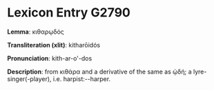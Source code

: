 # Lexicon Entry G2790

**Lemma**: κιθαρῳδός

**Transliteration (xlit)**: kitharōidós

**Pronunciation**: kith-ar-o'-dos

**Description**:
from κιθάρα and a derivative of the same as ᾠδή; a lyre-singer(-player), i.e. harpist:--harper.
